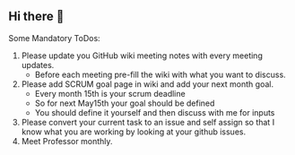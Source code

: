 ## Hi there 👋

<!--

**Here are some ideas to get you started:**

🙋‍♀️ A short introduction - what is your organization all about?
🌈 Contribution guidelines - how can the community get involved?
👩‍💻 Useful resources - where can the community find your docs? Is there anything else the community should know?
🍿 Fun facts - what does your team eat for breakfast?
🧙 Remember, you can do mighty things with the power of [Markdown](https://docs.github.com/github/writing-on-github/getting-started-with-writing-and-formatting-on-github/basic-writing-and-formatting-syntax)
-->


Some Mandatory ToDos:

1. Please update you GitHub wiki meeting notes with every meeting updates.
    - Before each meeting pre-fill the wiki with what you want to discuss. 
2. Please add SCRUM goal page in wiki and add your next month goal. 
    - Every month 15th is your scrum deadline
    - So for next May15th your goal should be defined
    - You should define it yourself and then discuss with me for inputs
3. Please convert your current task to an issue and self assign so that I know what you are working by looking at your github issues.
4. Meet Professor monthly.
